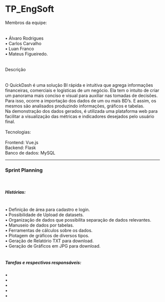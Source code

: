 # TP_EngSoft



Membros da equipe:<br>
<br>
<br>
•	Álvaro Rodrigues<br>
•	Carlos Carvalho<br>
•	Luan Franco<br>
•	Mateus Figueiredo.<br>
<br>
<br>
Descrição<br>
<br>
<br>
O QuickDash é uma solução BI rápida e intuitiva que agrega informações financeiras, comerciais e logísticas de um negócio. Ela tem o intuito de criar um panorama mais conciso e visual para auxiliar nas tomadas de decisões. Para isso, ocorre a importação dos dados de um ou mais BD’s. E assim, os mesmos são analisados produzindo informações, gráficos e tabelas.<br>
Na demonstração dos dados gerados, é utilizada uma plataforma web para facilitar a visualização das métricas e indicadores desejados pelo usuário final.<br>
<br>
Tecnologias:<br>
<br>
Frontend: Vue.js<br>
Backend: Flask<br>
Banco de dados: MySQL<br>

_________________________________________________________________________________________________________________________________________________________________________________
<h3> Sprint Planning </h3>
<br>
<h5> Histórias:</h5>
<br>
•	  Definição de área para cadastro e login.<br>
•	  Possibilidade de Upload de datasets.<br>
•		Organização de dados que possibilita separação de dados relevantes.<br>
•		Manuseio de dados por tabelas.<br>
•		Ferramentas de cálculos sobre os dados.<br>
•		Plotagem de gráficos de diversos tipos.<br>
•		Geração de Relatório TXT para download.<br>
•		Geração de Gráficos em JPG para download.<br>
<br>
<h5> Tarefas e respectivos responsáveis:</h5>
•<br>
•<br>
•<br>
•<br>
•<br>
<br>
<br>

